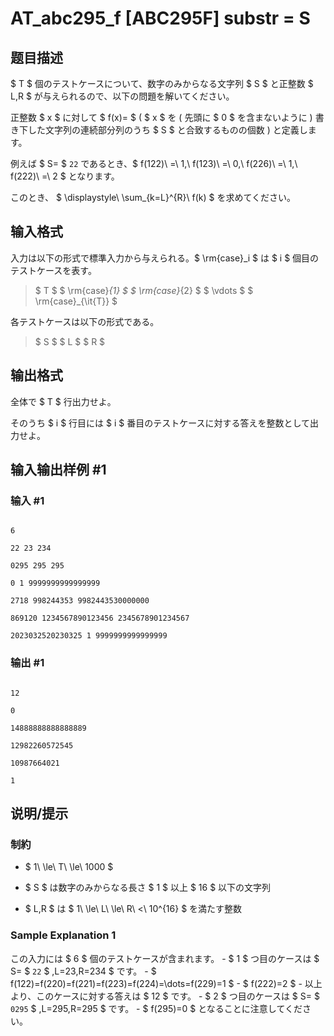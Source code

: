 # AT_abc295_f [ABC295F] substr = S

## 题目描述

[problemUrl]: https://atcoder.jp/contests/abc295/tasks/abc295_f

$ T $ 個のテストケースについて、数字のみからなる文字列 $ S $ と正整数 $ L,R $ が与えられるので、以下の問題を解いてください。

正整数 $ x $ に対して $ f(x)= $ ( $ x $ を ( 先頭に $ 0 $ を含まないように ) 書き下した文字列の連続部分列のうち $ S $ と合致するものの個数 ) と定義します。

例えば $ S= $ `22` であるとき、$ f(122)\ =\ 1,\ f(123)\ =\ 0,\ f(226)\ =\ 1,\ f(222)\ =\ 2 $ となります。

このとき、 $ \displaystyle\ \sum_{k=L}^{R}\ f(k) $ を求めてください。

## 输入格式

入力は以下の形式で標準入力から与えられる。$ \rm{case}_i $ は $ i $ 個目のテストケースを表す。

> $ T $ $ \rm{case}_{1} $ $ \rm{case}_{2} $ $ \vdots $ $ \rm{case}_{\it{T}} $

各テストケースは以下の形式である。

> $ S $ $ L $ $ R $

## 输出格式

全体で $ T $ 行出力せよ。  
 そのうち $ i $ 行目には $ i $ 番目のテストケースに対する答えを整数として出力せよ。

## 输入输出样例 #1

### 输入 #1

```
6
22 23 234
0295 295 295
0 1 9999999999999999
2718 998244353 9982443530000000
869120 1234567890123456 2345678901234567
2023032520230325 1 9999999999999999
```

### 输出 #1

```
12
0
14888888888888889
12982260572545
10987664021
1
```

## 说明/提示

### 制約

- $ 1\ \le\ T\ \le\ 1000 $
- $ S $ は数字のみからなる長さ $ 1 $ 以上 $ 16 $ 以下の文字列
- $ L,R $ は $ 1\ \le\ L\ \le\ R\ <\ 10^{16} $ を満たす整数
 
### Sample Explanation 1

この入力には $ 6 $ 個のテストケースが含まれます。 - $ 1 $ つ目のケースは $ S= $ `22` $ ,L=23,R=234 $ です。 - $ f(122)=f(220)=f(221)=f(223)=f(224)=\dots=f(229)=1 $ - $ f(222)=2 $ - 以上より、このケースに対する答えは $ 12 $ です。 - $ 2 $ つ目のケースは $ S= $ `0295` $ ,L=295,R=295 $ です。 - $ f(295)=0 $ となることに注意してください。